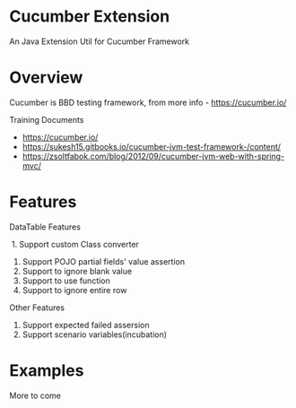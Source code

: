 # Cucumber Extension

An Java Extension Util for Cucumber Framework

# Overview
Cucumber is BBD testing framework, from more info - https://cucumber.io/

Training Documents
* https://cucumber.io/
* https://sukesh15.gitbooks.io/cucumber-jvm-test-framework-/content/
* https://zsoltfabok.com/blog/2012/09/cucumber-jvm-web-with-spring-mvc/

# Features

DataTable Features

  1. Support custom Class converter
  1. Support POJO partial fields' value assertion
  1. Support to ignore blank value
  1. Support to use function
  1. Support to ignore entire row

Other Features

  1. Support expected failed assersion
  1. Support scenario variables(incubation)

# Examples
More to come

